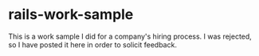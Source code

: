 # rails-work-sample

This is a work sample I did for a company's hiring process. I was rejected, so I have posted it here in order to solicit feedback.

